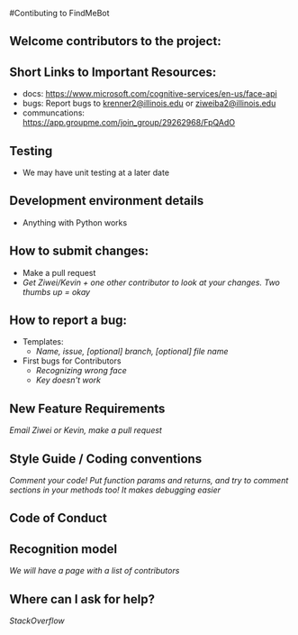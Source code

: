 #Contibuting to FindMeBot
## Welcome contributors to the project: 

## Short Links to Important Resources:
* docs: https://www.microsoft.com/cognitive-services/en-us/face-api
* bugs: Report bugs to krenner2@illinois.edu or ziweiba2@illinois.edu
* communcations: https://app.groupme.com/join_group/29262968/FpQAdO
## Testing
* We may have unit testing at a later date
## Development environment details
* Anything with Python works
## How to submit changes: 
* Make a pull request
 * _Get Ziwei/Kevin + one other contributor to look at your changes. Two thumbs up = okay_

## How to report a bug: 
* Templates: 
  * _Name, issue, [optional] branch, [optional] file name_
* First bugs for Contributors
  * _Recognizing wrong face_
  * _Key doesn't work_
    
## New Feature Requirements
_Email Ziwei or Kevin, make a pull request_

## Style Guide / Coding conventions 
_Comment your code! Put function params and returns, and try to comment sections in your methods too! It makes debugging easier_
## Code of Conduct

## Recognition model
_We will have a page with a list of contributors_

## Where can I ask for help?
_StackOverflow_
